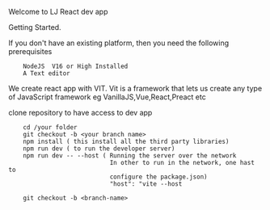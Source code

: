 Welcome to LJ React dev app

Getting Started.

If you don't have an existing platform, then you need the following prerequisites

        NodeJS  V16 or High Installed 
        A Text editor


We create react app with VIT. 
Vit is a framework that lets us create any type of JavaScript framework
eg VanillaJS,Vue,React,Preact etc

clone repository to have access to dev app

        cd /your folder
        git checkout -b <your branch name>
        npm install ( this install all the third party libraries)
        npm run dev ( to run the developer server)
        npm run dev -- --host ( Running the server over the network
                                In other to run in the network, one hast to
                                configure the package.json)
                                "host": "vite --host

        git checkout -b <branch-name>
